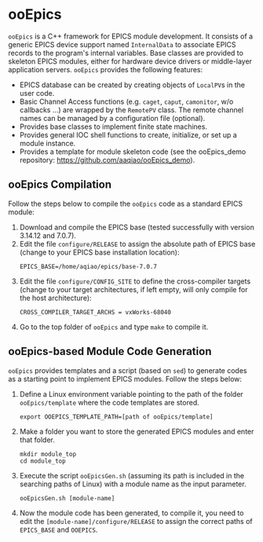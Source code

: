 # ooEpics
`ooEpics` is a C++ framework for EPICS module development. It consists of a generic EPICS device support named `InternalData` to associate EPICS records to the program's internal variables. Base classes are provided to skeleton EPICS modules, either for hardware device drivers or middle-layer application servers. `ooEpics` provides the following features:
- EPICS database can be created by creating objects of `LocalPV`s in the user code.
- Basic Channel Access functions (e.g. `caget`, `caput`, `camonitor`, w/o callbacks …) are wrapped by the `RemotePV` class. The remote channel names can be managed by a configuration file (optional).
- Provides base classes to implement finite state machines.
- Provides general IOC shell functions to create, initialize, or set up a module instance.
- Provides a template for module skeleton code (see the ooEpics_demo repository: https://github.com/aaqiao/ooEpics_demo).

## ooEpics Compilation
Follow the steps below to compile the `ooEpics` code as a standard EPICS module:
1. Download and compile the EPICS base (tested successfully with version 3.14.12 and 7.0.7).
2. Edit the file `configure/RELEASE` to assign the absolute path of EPICS base (change to your EPICS base installation location):
   ```
   EPICS_BASE=/home/aqiao/epics/base-7.0.7
   ```
3. Edit the file `configure/CONFIG_SITE` to define the cross-compiler targets (change to your target architectures, if left empty, will only compile for the host architecture):
   ```
   CROSS_COMPILER_TARGET_ARCHS = vxWorks-68040
   ```
4. Go to the top folder of `ooEpics` and type `make` to compile it.

## ooEpics-based Module Code Generation
`ooEpics` provides templates and a script (based on `sed`) to generate codes as a starting point to implement EPICS modules. Follow the steps below:
1. Define a Linux environment variable pointing to the path of the folder `ooEpics/template` where the code templates are stored.
   ```
   export OOEPICS_TEMPLATE_PATH=[path of ooEpics/template]
   ```
2. Make a folder you want to store the generated EPICS modules and enter that folder.
   ```
   mkdir module_top
   cd module_top
   ```
3. Execute the script `ooEpicsGen.sh` (assuming its path is included in the searching paths of Linux) with a module name as the input parameter.
   ```
   ooEpicsGen.sh [module-name]
   ```
4. Now the module code has been generated, to compile it, you need to edit the `[module-name]/configure/RELEASE` to assign the correct paths of `EPICS_BASE` and `OOEPICS`.

